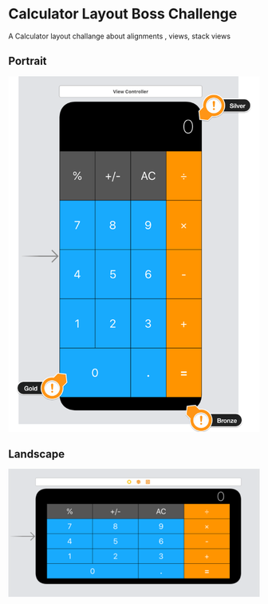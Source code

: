 
# Calculator Layout Boss Challenge

A Calculator layout challange about alignments , views, stack views

## Portrait

![Portrait](Documentation/Portrait.png)

## Landscape
![Landscape](Documentation/Landscape.png)


